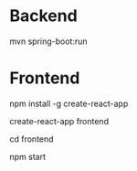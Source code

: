 # Backend

mvn spring-boot:run



# Frontend

npm install -g create-react-app

create-react-app frontend

cd frontend

npm start

